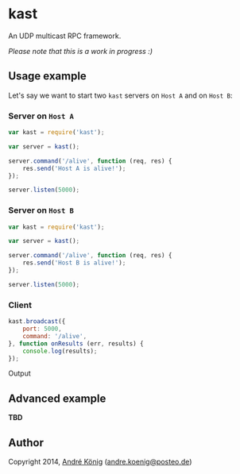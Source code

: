 # kast

An UDP multicast RPC framework.

_Please note that this is a work in progress :)_

## Usage example

Let's say we want to start two `kast` servers on `Host A` and on `Host B`:

### Server on `Host A`

```javascript
var kast = require('kast');

var server = kast();

server.command('/alive', function (req, res) {
    res.send('Host A is alive!');
});

server.listen(5000);
```

### Server on `Host B`

```javascript
var kast = require('kast');

var server = kast();

server.command('/alive', function (req, res) {
    res.send('Host B is alive!');
});

server.listen(5000);
```

### Client

```javascript
kast.broadcast({
    port: 5000,
    command: '/alive',
}, function onResults (err, results) {
    console.log(results);
});
```

Output

## Advanced example

**TBD**

## Author

Copyright 2014, [André König](http://andrekoenig.info) (andre.koenig@posteo.de)